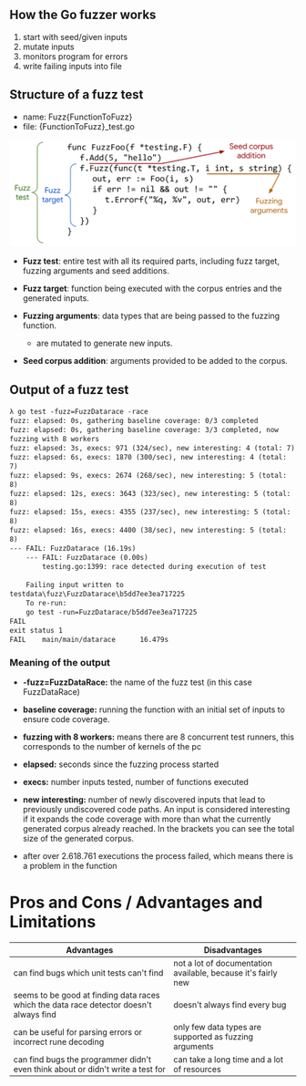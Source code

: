 ## How the Go fuzzer works

1. start with seed/given inputs
2. mutate inputs
3. monitors program for errors
4. write failing inputs into file

## Structure of a fuzz test

- name: Fuzz{FunctionToFuzz}
- file: {FunctionToFuzz}_test.go

![fuzzTestStructure.png](fuzzTestStructure.png)

- **Fuzz test**: entire test with all its required parts, including fuzz target, fuzzing arguments
  and seed additions.

- **Fuzz target**: function being executed with the corpus entries and the generated inputs.

- **Fuzzing arguments**: data types that are being passed to the fuzzing function.

    - are mutated to generate new inputs.

- **Seed corpus addition**: arguments provided to be added to the corpus.

## Output of a fuzz test

```
λ go test -fuzz=FuzzDatarace -race
fuzz: elapsed: 0s, gathering baseline coverage: 0/3 completed
fuzz: elapsed: 0s, gathering baseline coverage: 3/3 completed, now fuzzing with 8 workers
fuzz: elapsed: 3s, execs: 971 (324/sec), new interesting: 4 (total: 7)
fuzz: elapsed: 6s, execs: 1870 (300/sec), new interesting: 4 (total: 7)
fuzz: elapsed: 9s, execs: 2674 (268/sec), new interesting: 5 (total: 8)
fuzz: elapsed: 12s, execs: 3643 (323/sec), new interesting: 5 (total: 8)
fuzz: elapsed: 15s, execs: 4355 (237/sec), new interesting: 5 (total: 8)
fuzz: elapsed: 16s, execs: 4400 (38/sec), new interesting: 5 (total: 8)
--- FAIL: FuzzDatarace (16.19s)
    --- FAIL: FuzzDatarace (0.00s)
        testing.go:1399: race detected during execution of test

    Failing input written to testdata\fuzz\FuzzDatarace\b5dd7ee3ea717225
    To re-run:
    go test -run=FuzzDatarace/b5dd7ee3ea717225
FAIL
exit status 1
FAIL    main/main/datarace      16.479s
```

### Meaning of the output

- **-fuzz=FuzzDataRace:** the name of the fuzz test (in this case FuzzDataRace)
- **baseline coverage:** running the function with an initial set of inputs to ensure code coverage.
- **fuzzing with 8 workers:** means there are 8 concurrent test runners, this corresponds to the number of kernels of
  the pc
- **elapsed:** seconds since the fuzzing process started
- **execs:** number inputs tested, number of functions executed
- **new interesting:** number of newly discovered inputs that lead to previously undiscovered code paths.
  An input is considered interesting if it expands the code coverage with more than what the currently generated corpus
  already reached. In the brackets you can see the total size of the generated corpus.

- after over 2.618.761 executions the process failed, which means there is a problem in the function

# Pros and Cons / Advantages and Limitations

| Advantages                                                                              | Disadvantages                                                 |
|-----------------------------------------------------------------------------------------|---------------------------------------------------------------|
| can find bugs which unit tests can't find                                               | not a lot of documentation available, because it's fairly new |
| seems to be good at finding data races which the data race detector doesn't always find | doesn't always find every bug                                 |
| can be useful for parsing errors or incorrect rune decoding                             | only few data types are supported as fuzzing arguments        |
| can find bugs the programmer didn't even think about or didn't write a test for         | can take a long time and a lot of resources                   |
